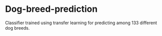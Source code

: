 # Dog-breed-prediction
Classifier trained using transfer learning for predicting among 133 different dog breeds. 
